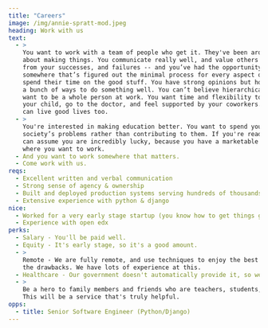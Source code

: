 ```yaml
---
title: "Careers"
image: /img/annie-spratt-mod.jpeg
heading: Work with us
text:
  - >
    You want to work with a team of people who get it. They've been around the block and they're still excited
    about making things. You communicate really well, and value others who do the same. You reflect and learn
    from your successes, and failures -- and you’ve had the opportunity to learn a lot.  You want to work
    somewhere that’s figured out the minimal process for every aspect of company life, so everyone is free to
    spend their time on the good stuff. You have strong opinions but hold them lightly. You recognize there are
    a bunch of ways to do something well. You can’t believe hierarchical management is still even a thing. You
    want to be a whole person at work. You want time and flexibility to be you: to go on a walk, take care of
    your child, go to the doctor, and feel supported by your coworkers. And you want to support them so that they
    can live good lives too.
  - >
    You're interested in making education better. You want to spend your limited time on this earth solving
    society’s problems rather than contributing to them. If you're reading this and considering this job, we
    can assume you are incredibly lucky, because you have a marketable skill that pays well. You can decide
    where you want to work.
  - And you want to work somewhere that matters.
  - Come work with us.
reqs:
  - Excellent written and verbal communication
  - Strong sense of agency & ownership
  - Built and deployed production systems serving hundreds of thousands of users
  - Extensive experience with python & django
nice:
  - Worked for a very early stage startup (you know how to get things going from scratch)
  - Experience with open edx
perks:
  - Salary - You'll be paid well.
  - Equity - It's early stage, so it's a good amount.
  - >
    Remote - We are fully remote, and use techniques to enjoy the best of remote work while minimizing
    the drawbacks. We have lots of experience at this.
  - Healthcare - Our government doesn't automatically provide it, so we will.
  - >
    Be a hero to family members and friends who are teachers, students, or have children in school. Seriously.
    This will be a service that's truly helpful.
opps:
  - title: Senior Software Engineer (Python/Django)
---
```


